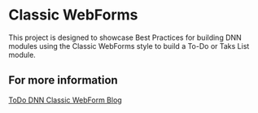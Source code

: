 ﻿# Classic WebForms
This project is designed to showcase Best Practices for building DNN modules using the Classic WebForms style to build a To-Do or Taks List module.

## For more information

[ToDo DNN Classic WebForm Blog](http://www.charlesnurse.com/Blog/Post/1583/ToDo-DNN-1-Introduction)